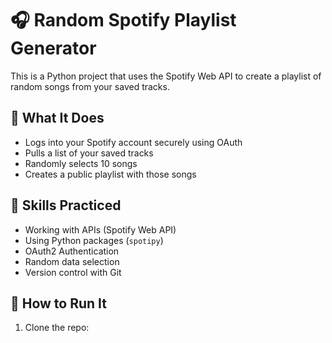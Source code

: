 # 🎧 Random Spotify Playlist Generator

This is a Python project that uses the Spotify Web API to create a playlist of random songs from your saved tracks.

## 🔧 What It Does

- Logs into your Spotify account securely using OAuth
- Pulls a list of your saved tracks
- Randomly selects 10 songs
- Creates a public playlist with those songs

## 🧠 Skills Practiced

- Working with APIs (Spotify Web API)
- Using Python packages (`spotipy`)
- OAuth2 Authentication
- Random data selection
- Version control with Git

## 🚀 How to Run It

1. Clone the repo:
